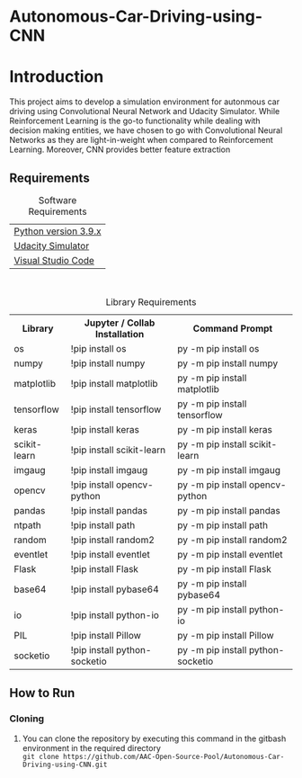 # Autonomous-Car-Driving-using-CNN

<h1>Introduction</h1>
<p>This project aims to develop a simulation environment for autonmous car driving using Convolutional Neural Network and Udacity Simulator. While Reinforcement Learning is the go-to functionality while dealing with decision making entities, we have chosen to go with Convolutional Neural Networks as they are light-in-weight when compared to Reinforcement Learning. Moreover, CNN provides better feature extraction</p>

<h2>Requirements</h2>
<table>
  <caption>Software Requirements</caption>
  <tr>
    <td><a href = "https://www.python.org/downloads/" >Python version 3.9.x</td>
  </tr>
  <tr>
    <td><a href = "https://github.com/udacity/self-driving-car-sim">Udacity Simulator</td>
  </tr>
  <tr>
    <td><a href = "https://code.visualstudio.com">Visual Studio Code</td>
  </tr>
</table>

<br>
      
<table>
  <caption>Library Requirements</caption>
  <tr>
    <th>Library</th>
    <th>Jupyter / Collab Installation</th>
    <th>Command Prompt</th>
  </tr>
  
  <tr>
    <td>os</td>
    <td>!pip install os</td>
    <td>py -m pip install os</td>
  </tr>
  
  <tr>
    <td>numpy</td>
    <td>!pip install numpy</td>
    <td>py -m pip install numpy</td>
  </tr>
  
  <tr>
    <td>matplotlib</td>
    <td>!pip install matplotlib</td>
    <td>py -m pip install matplotlib</td>
  </tr>
  
  <tr>
    <td>tensorflow</td>
    <td>!pip install tensorflow</td>
    <td>py -m pip install tensorflow</td>
  </tr>
  
 <tr>
    <td>keras</td>
    <td>!pip install keras</td>
    <td>py -m pip install keras</td>
  </tr> 

   <tr>
    <td>scikit-learn</td>
    <td>!pip install scikit-learn</td>
    <td>py -m pip install scikit-learn</td>
  </tr>

   <tr>
    <td>imgaug</td>
    <td>!pip install imgaug</td>
    <td>py -m pip install imgaug</td>
  </tr>

   <tr>
    <td>opencv</td>
    <td>!pip install opencv-python</td>
    <td>py -m pip install opencv-python</td>
  </tr>

   <tr>
    <td>pandas</td>
    <td>!pip install pandas</td>
    <td>py -m pip install pandas</td>
  </tr>

   <tr>
    <td>ntpath</td>
    <td>!pip install path</td>
    <td>py -m pip install path</td>
  </tr>

   <tr>
    <td>random</td>
    <td>!pip install random2</td>
    <td>py -m pip install random2</td>
  </tr>

   <tr>
    <td>eventlet</td>
    <td>!pip install eventlet</td>
    <td>py -m pip install eventlet</td>
  </tr>

   <tr>
    <td>Flask</td>
    <td>!pip install Flask</td>
    <td>py -m pip install Flask</td>
  </tr>

   <tr>
    <td>base64</td>
    <td>!pip install pybase64</td>
    <td>py -m pip install pybase64</td>
  </tr>

   <tr>
    <td>io</td>
    <td>!pip install python-io</td>
    <td>py -m pip install python-io</td>
  </tr>

   <tr>
    <td>PIL</td>
    <td>!pip install Pillow</td>
    <td>py -m pip install Pillow</td>
  </tr>

   <tr>
    <td>socketio</td>
    <td>!pip install python-socketio</td>
    <td>py -m pip install python-socketio</td>
  </tr>
  
</table>

<h2>How to Run</h2>
<h3>Cloning</h3>
<ol>
  <li>You can clone the repository by executing this command in the gitbash environment in the required directory</li>
  <code>git clone https://github.com/AAC-Open-Source-Pool/Autonomous-Car-Driving-using-CNN.git</code>
</ol>


